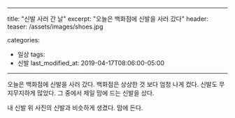 
---
title:  "신발 사러 간 날"
excerpt: "오늘은 백화점에 신발을 사러 갔다"
header:
  teaser: /assets/images/shoes.jpg

categories:
  - 일상
tags:
  - 신발
last_modified_at: 2019-04-17T08:06:00-05:00
---

오늘은 백화점에 신발을 사러 갔다. 백화점은 상상한 것 보다 엄청 나게 컸다.
신발도 무지무지하게 많았다. 그 중에서 제일 맘에 드는 신발을 샀다.



내 신발 위 사진의 신발과 비슷하게 생겼다. 맘에 든다.
